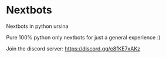 # Nextbots
Nextbots in python ursina

Pure 100% python only nextbots for just a general experience :)


Join the discord server: https://discord.gg/e8fKE7xAKz